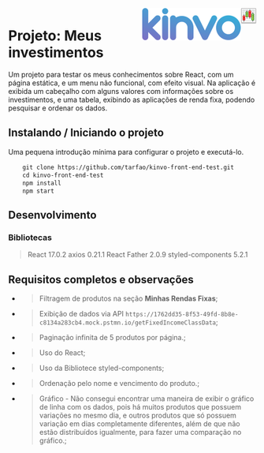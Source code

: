 <img src="./logo.png" alt="Logo do projeto" align="right">
<img src="./logo.svg" alt="Logo do projeto" align="right">

# Projeto: Meus investimentos

Um projeto para testar os meus conhecimentos sobre React, com um página estática, e um menu não funcional, com efeito visual.
Na aplicação é exibida um cabeçalho com alguns valores com informações sobre os investimentos, e uma tabela, exibindo as aplicações
de renda fixa, podendo pesquisar e ordenar os dados.

## Instalando / Iniciando o projeto

Uma pequena introdução mínima para configurar o projeto e executá-lo.

``` 
    git clone https://github.com/tarfao/kinvo-front-end-test.git
    cd kinvo-front-end-test
    npm install 
    npm start
```

## Desenvolvimento

### Bibliotecas
> React 17.0.2
> axios 0.21.1
> React Father 2.0.9
> styled-components 5.2.1

## Requisitos completos e observações
* > Filtragem de produtos na seção **Minhas Rendas Fixas**;
* > Exibição de dados via API `https://1762dd35-8f53-49fd-8b8e-c8134a283cb4.mock.pstmn.io/getFixedIncomeClassData`;
* > Paginação infinita de 5 produtos por página.;
* > Uso do React;
* > Uso da Bibliotece styled-components;
* > Ordenação pelo nome e vencimento do produto.;
* > Gráfico - Não consegui encontrar uma maneira de exibir o gráfico de linha com os dados, pois há muitos produtos que possuem variações no mesmo dia, e outros produtos que só possuem variação em dias completamente diferentes, além de que não estão distribuídos igualmente, para fazer uma comparação no gráfico.;
